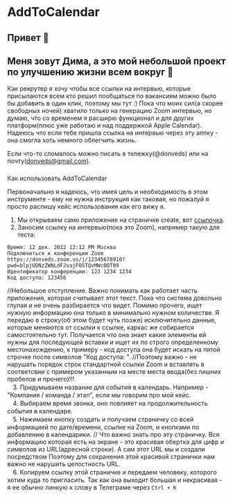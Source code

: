 # AddToCalendar

## Привет 👋
## Меня зовут Дима, а это мой небольшой проект по улучшению жизни всем вокруг 🌈
Как рекрутер я хочу чтобы все ссылки на интервью, которые присылаются всем кто решил пообщаться по вакансиям можно было бы добавить в один клик, поэтому мы тут :)
Пока что моих сил(а скорее свободных ночей) хватило только на генерацию Zoom интервью, но думаю, что со временем я расширю функционал и для других платформ(плюс уже работаю и над поддержкой Apple Calendar).
Надеюсь что если тебе пришла ссылка на интервью через эту аппку - она смогла хоть немного облегчить жизнь.

Если что-то сломалось можно писать в тележку(@donveds) или на почту(donveds@gmail.com).

### 
Как использовать AddToCalendar

Первоначально я надеюсь, что имея цель и необходимость в этом инструменте - ему не нужна инструкция как таковая, но пожалуй я просто распишу кейс использования как его вижу я.
1. Мы открываем само приложение на страничке create, вот [ссылочка](https://donveds.github.io/AddToCalendar/create.html).
2. Заносим ссылку на интервью(пока это Zoom), например такую для теста: 
```
Время: 12 дек. 2012 12:12 PM Москва
Подключиться к конференции Zoom
https://donveds.zoom.us/j/12345678910?pwd=blpjUDNzZWNLdFJvajFOSTQvMWc0QT09
Идентификатор конференции: 123 1234 1234
Код доступа: 123456
```
//Небольшое отступление. Важно понимать как работает часть приложения, которая считывает этот текст. Пока что система довольно глупая и не очень разбирается что видет. Помимо прочего, ищет нужную информацию она только в минимально нужном количестве. Я передаю в строку(об этом будет чуть позже) исключительно данные, которые меняются от ссылки к ссылке, каркас же собирается самостоятельно тут. Получается что она знает какие элементы ей нужны для последующей вставки и ищет их по строго определенному местонахождению, к примеру - код доступа она будет искать на пятой строчке после символов "Код доступа: ".
//Поэтому важно - не нарушать порядок строк стандартной ссылки Zoom и вставлять в соответсвии с примером указанным на месте места ввода(без лишних пробелов и прочего)!!!  
ᅠ3. Придумываем название для события в календарь. Например - "Компания / команда / этап", если мы говорим про мой кейс.  
ᅠ4. Выбираем время звонка, оно повлияет на продолжительность события в календаре.  
ᅠ5. Нажимаем кнопку создать и получаем страничку со всей информацией по дате/времени, ссылке на Zoom, и кнопками по добавлению в календарики. 
// Что важно знать про эту страничку. Вся информацию которая есть на экране - это красивая обертка для цифр и символов из URL(адресной строки). А сам этот URL мы и создали посредством Поэтому для сохранения этой красивой странички нам важно не нарушить целостность URL.  
ᅠ6. Копируем ссылку этой страничке и передаем человеку, которого хотим куда то пригласить. Так как она выходит большая и некрасивая - я ее обычно линкую к слову в Телеграме через ``` Ctrl + K ```
